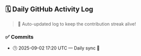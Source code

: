 ## 🗓️ Daily GitHub Activity Log

> 🤖 Auto-updated log to keep the contribution streak alive!

### ✅ Commits

- 🕒 2025-09-02 17:20 UTC — Daily sync 🌿

